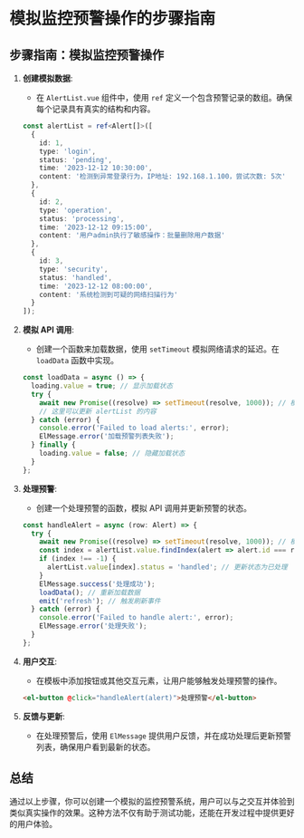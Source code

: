 # 模拟监控预警操作的步骤指南

## 步骤指南：模拟监控预警操作

1. **创建模拟数据**:
   - 在 `AlertList.vue` 组件中，使用 `ref` 定义一个包含预警记录的数组。确保每个记录具有真实的结构和内容。
   ```typescript
   const alertList = ref<Alert[]>([
     {
       id: 1,
       type: 'login',
       status: 'pending',
       time: '2023-12-12 10:30:00',
       content: '检测到异常登录行为，IP地址: 192.168.1.100，尝试次数: 5次'
     },
     {
       id: 2,
       type: 'operation',
       status: 'processing',
       time: '2023-12-12 09:15:00',
       content: '用户admin执行了敏感操作：批量删除用户数据'
     },
     {
       id: 3,
       type: 'security',
       status: 'handled',
       time: '2023-12-12 08:00:00',
       content: '系统检测到可疑的网络扫描行为'
     }
   ]);
   ```

2. **模拟 API 调用**:
   - 创建一个函数来加载数据，使用 `setTimeout` 模拟网络请求的延迟。在 `loadData` 函数中实现。
   ```typescript
   const loadData = async () => {
     loading.value = true; // 显示加载状态
     try {
       await new Promise((resolve) => setTimeout(resolve, 1000)); // 模拟延迟
       // 这里可以更新 alertList 的内容
     } catch (error) {
       console.error('Failed to load alerts:', error);
       ElMessage.error('加载预警列表失败');
     } finally {
       loading.value = false; // 隐藏加载状态
     }
   };
   ```

3. **处理预警**:
   - 创建一个处理预警的函数，模拟 API 调用并更新预警的状态。
   ```typescript
   const handleAlert = async (row: Alert) => {
     try {
       await new Promise((resolve) => setTimeout(resolve, 1000)); // 模拟延迟
       const index = alertList.value.findIndex(alert => alert.id === row.id);
       if (index !== -1) {
         alertList.value[index].status = 'handled'; // 更新状态为已处理
       }
       ElMessage.success('处理成功');
       loadData(); // 重新加载数据
       emit('refresh'); // 触发刷新事件
     } catch (error) {
       console.error('Failed to handle alert:', error);
       ElMessage.error('处理失败');
     }
   };
   ```

4. **用户交互**:
   - 在模板中添加按钮或其他交互元素，让用户能够触发处理预警的操作。
   ```html
   <el-button @click="handleAlert(alert)">处理预警</el-button>
   ```

5. **反馈与更新**:
   - 在处理预警后，使用 `ElMessage` 提供用户反馈，并在成功处理后更新预警列表，确保用户看到最新的状态。

## 总结
通过以上步骤，你可以创建一个模拟的监控预警系统，用户可以与之交互并体验到类似真实操作的效果。这种方法不仅有助于测试功能，还能在开发过程中提供更好的用户体验。